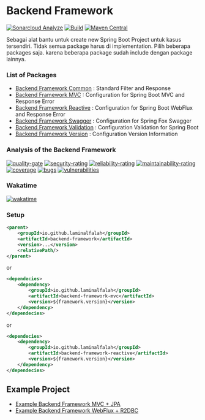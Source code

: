 # Backend Framework

[![Sonarcloud Analyze][github-actions-sonarcloud]][github-actions-url] 
[![Build][github-actions-build]][github-actions-url]
[![Maven Central][maven-image]][maven-url]

Sebagai alat bantu untuk create new Spring Boot Project untuk kasus tersendiri.
Tidak semua package harus di implementation. Pilih beberapa packages saja. karena beberapa package sudah include dengan package lainnya.

### List of Packages
* [Backend Framework Common](backend-framework-common/README.md) : Standard Filter and Response
* [Backend Framework MVC](backend-framework-mvc/README.md) : Configuration for Spring Boot MVC and Response Error
* [Backend Framework Reactive](backend-framework-reactive/README.md) : Configuration for Spring Boot WebFlux and Response Error
* [Backend Framework Swagger](backend-framework-swagger/README.md) : Configuration for Spring Fox Swagger
* [Backend Framework Validation](backend-framework-validation/README.md) : Configuration Validation for Spring Boot
* [Backend Framework Version](backend-framework-version/README.md) : Configuration Version Information

### Analysis of the Backend Framework
[![quality-gate][sonar-quality-gate]][sonar-url]
[![security-rating][sonar-security-rating]][sonar-url]
[![reliability-rating][sonar-reliability-rating]][sonar-url]
[![maintainability-rating][sonar-maintainability-rating]][sonar-url]
[![coverage][sonar-coverage]][sonar-url]
[![bugs][sonar-bugs]][sonar-url] 
[![vulnerabilities][sonar-vulnerabilities]][sonar-url]

### Wakatime
[![wakatime][wakatime-badge]][wakatime-url]

### Setup
```xml
<parent>
    <groupId>io.github.laminalfalah</groupId>
    <artifactId>backend-framework</artifactId>
    <version>...</version>
    <relativePath/>
</parent>
```
or
```xml
<dependecies>
    <dependency>
        <groupId>io.github.laminalfalah</groupId>
        <artifactId>backend-framework-mvc</artifactId>
        <version>${framework.version}</version>
    </dependency>
</dependecies>
```
or
```xml
<dependecies>
    <dependency>
        <groupId>io.github.laminalfalah</groupId>
        <artifactId>backend-framework-reactive</artifactId>
        <version>${framework.version}</version>
    </dependency>
</dependecies>
```

## Example Project

* [Example Backend Framework MVC + JPA][example-mvc-jpa]
* [Example Backend Framework WebFlux + R2DBC][example-webflux-r2dbc]

[maven-image]: https://maven-badges.herokuapp.com/maven-central/io.github.laminalfalah/backend-framework/badge.svg
[maven-url]: https://maven-badges.herokuapp.com/maven-central/io.github.laminalfalah/backend-framework

[github-actions-build]: https://github.com/laminalfalah/backend-framework/actions/workflows/github-actions.yml/badge.svg
[github-actions-sonarcloud]: https://github.com/laminalfalah/backend-framework/actions/workflows/sonarcloud.yml/badge.svg
[github-actions-url]: https://github.com/laminalfalah/backend-framework/actions

[sonar-url]: https://sonarcloud.io/dashboard?id=laminalfalah_backend-framework
[sonar-security-rating]: https://sonarcloud.io/api/project_badges/measure?project=laminalfalah_backend-framework&metric=security_rating
[sonar-reliability-rating]: https://sonarcloud.io/api/project_badges/measure?project=laminalfalah_backend-framework&metric=reliability_rating
[sonar-maintainability-rating]: https://sonarcloud.io/api/project_badges/measure?project=laminalfalah_backend-framework&metric=sqale_rating
[sonar-quality-gate]: https://sonarcloud.io/api/project_badges/measure?project=laminalfalah_backend-framework&metric=alert_status
[sonar-coverage]: https://sonarcloud.io/api/project_badges/measure?project=laminalfalah_backend-framework&metric=coverage
[sonar-bugs]: https://sonarcloud.io/api/project_badges/measure?project=laminalfalah_backend-framework&metric=bugs
[sonar-vulnerabilities]: https://sonarcloud.io/api/project_badges/measure?project=laminalfalah_backend-framework&metric=vulnerabilities

[wakatime-url]: https://wakatime.com/badge/github/laminalfalah/backend-framework
[wakatime-badge]: https://wakatime.com/badge/github/laminalfalah/backend-framework.svg

[example-mvc-jpa]: https://github.com/laminalfalah/example-backend-framework-mvc-jpa
[example-webflux-r2dbc]: https://github.com/laminalfalah/example-backend-framework-webflux-r2dbc
